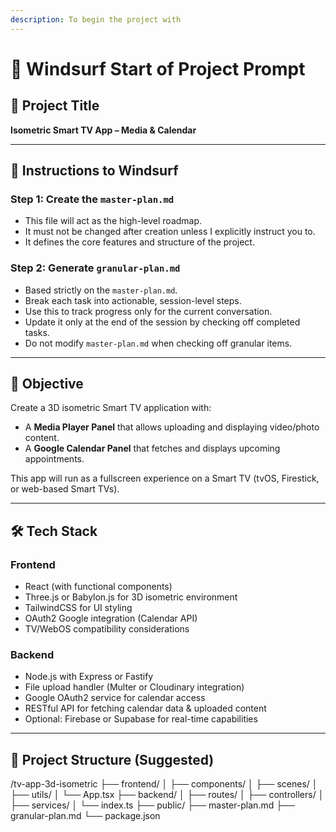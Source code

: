 ```yaml
---
description: To begin the project with
---
```


# 🚀 Windsurf Start of Project Prompt

## 🏁 Project Title
**Isometric Smart TV App – Media & Calendar**

---

## 🧭 Instructions to Windsurf

### Step 1: Create the `master-plan.md`
- This file will act as the high-level roadmap.
- It must not be changed after creation unless I explicitly instruct you to.
- It defines the core features and structure of the project.

### Step 2: Generate `granular-plan.md`
- Based strictly on the `master-plan.md`.
- Break each task into actionable, session-level steps.
- Use this to track progress only for the current conversation.
- Update it only at the end of the session by checking off completed tasks.
- Do not modify `master-plan.md` when checking off granular items.

---

## 🎯 Objective
Create a 3D isometric Smart TV application with:
- A **Media Player Panel** that allows uploading and displaying video/photo content.
- A **Google Calendar Panel** that fetches and displays upcoming appointments.

This app will run as a fullscreen experience on a Smart TV (tvOS, Firestick, or web-based Smart TVs).

---

## 🛠️ Tech Stack

### Frontend
- React (with functional components)
- Three.js or Babylon.js for 3D isometric environment
- TailwindCSS for UI styling
- OAuth2 Google integration (Calendar API)
- TV/WebOS compatibility considerations

### Backend
- Node.js with Express or Fastify
- File upload handler (Multer or Cloudinary integration)
- Google OAuth2 service for calendar access
- RESTful API for fetching calendar data & uploaded content
- Optional: Firebase or Supabase for real-time capabilities

---

## 📁 Project Structure (Suggested)

/tv-app-3d-isometric
├── frontend/
│ ├── components/
│ ├── scenes/
│ ├── utils/
│ └── App.tsx
├── backend/
│ ├── routes/
│ ├── controllers/
│ ├── services/
│ └── index.ts
├── public/
├── master-plan.md
├── granular-plan.md
└── package.json